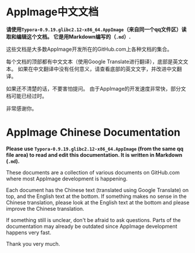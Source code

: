# AppImage中文文档

__请使用`Typora-0.9.19.glibc2.12-x86_64.AppImage`（来自同一个qq文件区）读取和编辑这个文档。 它是用Markdown编写的（`.md`）.__

这些文档是大多数AppImage开发所在的GitHub.com上各种文档的集合。

每个文档的顶部都有中文文本（使用Google Translate进行翻译），底部是英文文本。 如果在中文翻译中没有任何意义，请查看底部的英文文字，并改进中文翻译。

如果还不清楚的话，不要害怕提问。 由于AppImage的开发速度非常快，部分文档可能已经过时。

非常感谢你。

# AppImage Chinese Documentation

__Please use `Typora-0.9.19.glibc2.12-x86_64.AppImage` (from the same qq file area) to read and edit this documentation. It is written in Markdown (`.md`).__

These documents are a collection of various documents on GitHub.com where most AppImage development is happening.

Each document has the Chinese text (translated using Google Translate) on top, and the English text at the bottom. If something makes no sense in the Chinese translation, please look at the English text at the bottom and please improve the Chinese translation.

If something still is unclear, don't be afraid to ask questions. Parts of the documentation may already be outdated since AppImage development happens very fast.

Thank you very much.
